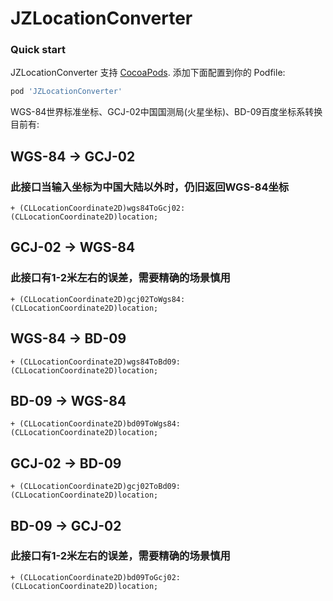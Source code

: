 JZLocationConverter
===================

### Quick start

JZLocationConverter 支持 [CocoaPods](http://cocoapods.org).  添加下面配置到你的 Podfile:

```ruby
pod 'JZLocationConverter'
```


WGS-84世界标准坐标、GCJ-02中国国测局(火星坐标)、BD-09百度坐标系转换
目前有:
## WGS-84  -> GCJ-02 
### 此接口当输入坐标为中国大陆以外时，仍旧返回WGS-84坐标
    + (CLLocationCoordinate2D)wgs84ToGcj02:(CLLocationCoordinate2D)location;
## GCJ-02  -> WGS-84
### 此接口有1-2米左右的误差，需要精确的场景慎用
    + (CLLocationCoordinate2D)gcj02ToWgs84:(CLLocationCoordinate2D)location;
## WGS-84  -> BD-09
    + (CLLocationCoordinate2D)wgs84ToBd09:(CLLocationCoordinate2D)location;
## BD-09     -> WGS-84
    + (CLLocationCoordinate2D)bd09ToWgs84:(CLLocationCoordinate2D)location;
## GCJ-02   -> BD-09
    + (CLLocationCoordinate2D)gcj02ToBd09:(CLLocationCoordinate2D)location;
## BD-09     -> GCJ-02
### 此接口有1-2米左右的误差，需要精确的场景慎用
    + (CLLocationCoordinate2D)bd09ToGcj02:(CLLocationCoordinate2D)location;
